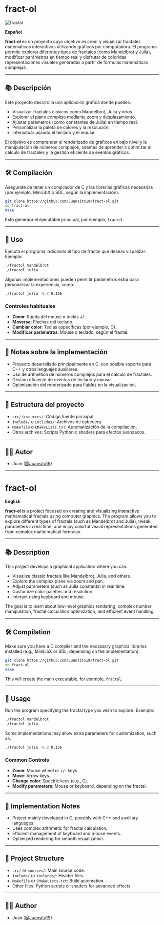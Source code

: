 # fract-ol

![fractal]([https://www.google.com/url?sa=i&url=https%3A%2F%2Fgiphy.com%2Fexplore%2Ffractales&psig=AOvVaw3ecwbCwr6lBE33UOa2PLBQ&ust=1758580306271000&source=images&cd=vfe&opi=89978449&ved=0CBQQjRxqFwoTCMjKsKX06o8DFQAAAAAdAAAAABAW.gif](https://media3.giphy.com/media/v1.Y2lkPTc5MGI3NjExY2g1ZWw0b3hkMm1iajBuYTJwYW9udXhiY3VvbnVqazViMnE4ZTcyYyZlcD12MV9pbnRlcm5hbF9naWZfYnlfaWQmY3Q9Zw/xUPGcxdhS5isNwqsuY/giphy.gif))

**Español**

**fract-ol** es un proyecto cuyo objetivo es crear y visualizar fractales matemáticos interactivos utilizando gráficos por computadora. El programa permite explorar diferentes tipos de fractales (como Mandelbrot y Julia), modificar parámetros en tiempo real y disfrutar de coloridas representaciones visuales generadas a partir de fórmulas matemáticas complejas.

---

## 📚 Descripción

Este proyecto desarrolla una aplicación gráfica donde puedes:

- Visualizar fractales clásicos como Mandelbrot, Julia y otros.
- Explorar el plano complejo mediante zoom y desplazamiento.
- Ajustar parámetros (como constantes de Julia) en tiempo real.
- Personalizar la paleta de colores y la resolución.
- Interactuar usando el teclado y el mouse.

El objetivo es comprender el renderizado de gráficos en bajo nivel y la manipulación de números complejos, además de aprender a optimizar el cálculo de fractales y la gestión eficiente de eventos gráficos.

---

## 🛠️ Compilación

Asegúrate de tener un compilador de C y las librerías gráficas necesarias (por ejemplo, MiniLibX o SDL, según la implementación).

```bash
git clone https://github.com/Juansito19/fract-ol.git
cd fract-ol
make
```

Esto generará el ejecutable principal, por ejemplo, `fractol`.

---

## 🚀 Uso

Ejecuta el programa indicando el tipo de fractal que deseas visualizar. Ejemplo:

```bash
./fractol mandelbrot
./fractol julia
```

Algunas implementaciones pueden permitir parámetros extra para personalizar la experiencia, como:

```bash
./fractol julia -0.8 0.156
```

### Controles habituales

- **Zoom**: Rueda del mouse o teclas +/-.
- **Moverse**: Flechas del teclado.
- **Cambiar color**: Teclas específicas (por ejemplo, C).
- **Modificar parámetros**: Mouse o teclado, según el fractal.

---

## 📝 Notas sobre la implementación

- Proyecto desarrollado principalmente en C, con posible soporte para C++ y otros lenguajes auxiliares.
- Uso de aritmética de números complejos para el cálculo de fractales.
- Gestión eficiente de eventos de teclado y mouse.
- Optimización del renderizado para fluidez en la visualización.

---

## 📂 Estructura del proyecto

- `src/` o `sources/`: Código fuente principal.
- `include/` o `includes/`: Archivos de cabecera.
- `Makefile` o `CMakeLists.txt`: Automatización de la compilación.
- Otros archivos: Scripts Python o shaders para efectos avanzados.

---

## 🧑‍💻 Autor

- Juan ([@Juansito19](https://github.com/Juansito19))

---

# fract-ol

**English**

**fract-ol** is a project focused on creating and visualizing interactive mathematical fractals using computer graphics. The program allows you to explore different types of fractals (such as Mandelbrot and Julia), tweak parameters in real time, and enjoy colorful visual representations generated from complex mathematical formulas.

---

## 📚 Description

This project develops a graphical application where you can:

- Visualize classic fractals like Mandelbrot, Julia, and others.
- Explore the complex plane via zoom and pan.
- Adjust parameters (such as Julia constants) in real time.
- Customize color palettes and resolution.
- Interact using keyboard and mouse.

The goal is to learn about low-level graphics rendering, complex number manipulation, fractal calculation optimization, and efficient event handling.

---

## 🛠️ Compilation

Make sure you have a C compiler and the necessary graphics libraries installed (e.g., MiniLibX or SDL, depending on the implementation).

```bash
git clone https://github.com/Juansito19/fract-ol.git
cd fract-ol
make
```

This will create the main executable, for example, `fractol`.

---

## 🚀 Usage

Run the program specifying the fractal type you wish to explore. Example:

```bash
./fractol mandelbrot
./fractol julia
```

Some implementations may allow extra parameters for customization, such as:

```bash
./fractol julia -0.8 0.156
```

### Common Controls

- **Zoom**: Mouse wheel or +/- keys.
- **Move**: Arrow keys.
- **Change color**: Specific keys (e.g., C).
- **Modify parameters**: Mouse or keyboard, depending on the fractal.

---

## 📝 Implementation Notes

- Project mainly developed in C, possibly with C++ and auxiliary languages.
- Uses complex arithmetic for fractal calculation.
- Efficient management of keyboard and mouse events.
- Optimized rendering for smooth visualization.

---

## 📂 Project Structure

- `src/` or `sources/`: Main source code.
- `include/` or `includes/`: Header files.
- `Makefile` or `CMakeLists.txt`: Build automation.
- Other files: Python scripts or shaders for advanced effects.

---

## 🧑‍💻 Author

- Juan ([@Juansito19](https://github.com/Juansito19))

